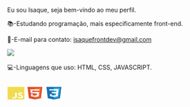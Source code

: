 Eu sou Isaque, seja bem-vindo ao meu perfil.

📚-Estudando programação, mais especificamente front-end.

📧-E-mail para contato: isaquefrontdev@gmail.com

<img height="180em" src="https://github-readme-stats.vercel.app/api/top-langs/?username=isaclima&layout=compact&langs_count=7&theme=dracula"/>
</div>





💻-Linguagens que uso: HTML, CSS, JAVASCRIPT.

<div style="display: inline_block"><br>
  <img align="center" alt="Rafa-Js" height="30" width="40" src="https://raw.githubusercontent.com/devicons/devicon/master/icons/javascript/javascript-plain.svg">
  <img align="center" alt="Rafa-HTML" height="30" width="40" src="https://raw.githubusercontent.com/devicons/devicon/master/icons/html5/html5-original.svg">
  <img align="center" alt="Rafa-CSS" height="30" width="40" src="https://raw.githubusercontent.com/devicons/devicon/master/icons/css3/css3-original.svg">
</div>


